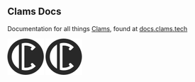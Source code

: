 ## Clams Docs

Documentation for all things [Clams](https://clams.tech), found at [docs.clams.tech](https://docs.clams.tech)

![Alt text](./docs/assets/clams.svg)
<img src="./docs/assets/clams.svg">
